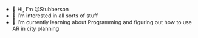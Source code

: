 - 👋 Hi, I’m @Stubberson
- 👀 I’m interested in all sorts of stuff
- 🌱 I’m currently learning about Programming and figuring out how to use AR in city planning


<!---
Stubberson/Stubberson is a ✨ special ✨ repository because its `README.md` (this file) appears on your GitHub profile.
You can click the Preview link to take a look at your changes.
--->

